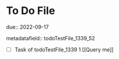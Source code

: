 # To Do File

due:: 2022-09-17

metadatafield:: todoTestFile_1339_52

- [ ] Task of todoTestFile_1339 1 [[Query me]]
